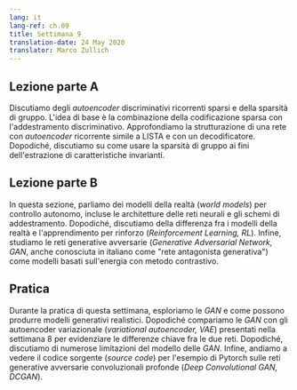 ```yaml
---
lang: it
lang-ref: ch.09
title: Settimana 9
translation-date: 24 May 2020
translator: Marco Zullich
---
```


## Lezione parte A

<!-- ## Lecture part A -->

Discutiamo degli *autoencoder* discriminativi ricorrenti sparsi e della sparsità di gruppo. L'idea di base è la combinazione della codificazione sparsa con l'addestramento discriminativo. Approfondiamo la strutturazione di una rete con *autoencoder* ricorrente simile a LISTA e con un decodificatore. Dopodiché, discutiamo su come usare la sparsità di gruppo ai fini dell'estrazione di caratteristiche invarianti.

<!-- We discussed discriminative recurrent sparse auto-encoders and group sparsity. The main idea was how to combine sparse coding with discriminative training. We went through how to structure a network with a recurrent autoencoder similar to LISTA and a decoder. Then we discussed how to use group sparsity to extract invariant features. -->

## Lezione parte B

<!-- ## Lecture part B -->

In questa sezione, parliamo dei modelli della realtà (*world models*) per controllo autonomo, incluse le architetture delle reti neurali e gli schemi di addestramento. Dopodiché, discutiamo della differenza fra i modelli della realtà e l'apprendimento per rinforzo (*Reinforcement Learning, RL*). Infine, studiamo le reti generative avversarie (*Generative Adversarial Network, GAN*, anche conosciuta in italiano come "rete antagonista generativa") come modelli basati sull'energia con metodo contrastivo.

<!-- In this section, we talked about the World Models for autonomous control including the neural network architecture and training schema. Then, we discussed the difference between World Models and Reinforcement Learning (RL). Finally, we studied Generative Adversarial Networks (GANs) in terms of energy-based model with the contrastive method. -->

## Pratica

<!-- ## Practicum -->

Durante la pratica di questa settimana, esploriamo le _GAN_ e come possono produrre modelli generativi realistici. Dopodiché compariamo le _GAN_ con gli autoencoder variazionale (_variational autoencoder, VAE_) presentati nella settimana 8 per evidenziare le differenze chiave fra le due reti. Dopodiché, discutiamo di numerose limitazioni del modello delle _GAN_. Infine, andiamo a vedere il codice sorgente (_source code_) per l'esempio di Pytorch sulle reti generative avversarie convoluzionali profonde (*Deep Convolutional GAN, DCGAN*).

<!-- During this week's practicum, we explored Generative Adversarial Networks (GANs) and how they can produce realistic generative models. We then compared GANs with VAEs from week 8 to highlight key differences between two networks. Next, we discussed several model limitations of GANs. Finally, we looked at the source code for the PyTorch example Deep Convolutional Generative Adversarial Networks (DCGAN). -->
